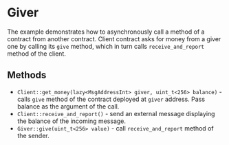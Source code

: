 # Giver

The example demonstrates how to asynchronously call a method of a contract from another contract.
Client contract asks for money from a giver one by calling its `give` method, which in turn calls `receive_and_report` method of the client.

## Methods
* `Client::get_money(lazy<MsgAddressInt> giver, uint_t<256> balance)` - calls `give` method of the contract deployed at `giver` address. Pass balance as the argument of the call.
* `Client::receive_and_report()` - send an external message displaying the balance of the incoming message.
* `Giver::give(uint_t<256> value)` - call `receive_and_report` method of the sender.
